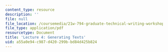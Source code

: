 ```yaml
---
content_type: resource
description: ''
file: null
file_location: /coursemedia/21w-794-graduate-technical-writing-workshop-january-iap-2019/a55a0e94c987d420299bbd84d425b824_MIT21W_794IAP19_lec4.pdf
file_type: application/pdf
resourcetype: Document
title: 'Lecture 4: Generating Texts'
uid: a55a0e94-c987-d420-299b-bd84d425b824
---
```


